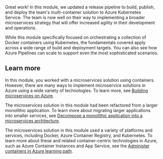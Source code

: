 Great work! In this module, we updated a release pipeline to build, publish, and deploy the team's multi-container solution to Azure Kubernetes Service. The team is now well on their way to implementing a broader microservices strategy that will offer increased agility in their development and operations.

While this module specifically focused on orchestrating a collection of Docker containers using Kubernetes, the fundamentals covered apply across a wide range of build and deployment targets. You can also see how Azure Pipelines can scale to support even the most sophisticated scenarios.

## Learn more

In this module, you worked with a microservices solution using containers. However, there are many ways to implement microservice solutions in Azure using a wide variety of technologies. To learn more, see [Building microservices on Azure](/azure/architecture/microservices/?azure-portal=true).

The microservices solution in this module had been refactored from a larger monolithic application. To learn more about migrating larger applications into smaller services, see [Decompose a monolithic application into a microservices architecture](/learn/modules/microservices-architecture/?azure-portal=true).

The microservices solution in this module used a variety of platforms and services, including Docker, Azure Container Registry, and Kubernetes. To learn more about these and related container-centric technologies in Azure, such as Azure Container Instances and App Service, see the [Administer containers in Azure learning path](/learn/paths/administer-containers-in-azure/?azure-portal=true).